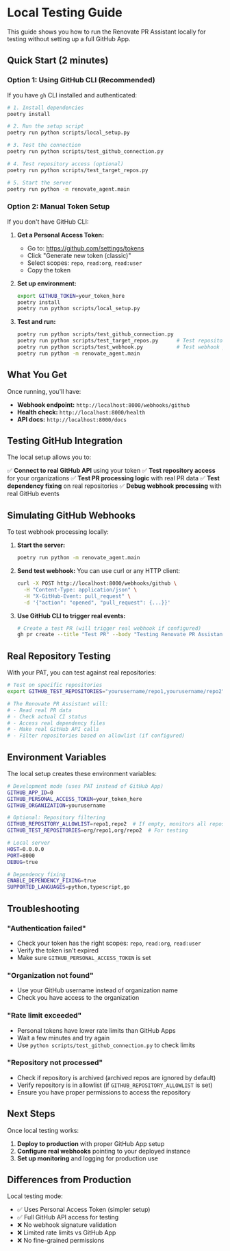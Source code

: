 # Local Testing Guide

This guide shows you how to run the Renovate PR Assistant locally for testing without setting up a full GitHub App.

## Quick Start (2 minutes)

### Option 1: Using GitHub CLI (Recommended)

If you have `gh` CLI installed and authenticated:

```bash
# 1. Install dependencies
poetry install

# 2. Run the setup script
poetry run python scripts/local_setup.py

# 3. Test the connection
poetry run python scripts/test_github_connection.py

# 4. Test repository access (optional)
poetry run python scripts/test_target_repos.py

# 5. Start the server
poetry run python -m renovate_agent.main
```

### Option 2: Manual Token Setup

If you don't have GitHub CLI:

1. **Get a Personal Access Token:**
   - Go to: https://github.com/settings/tokens
   - Click "Generate new token (classic)"
   - Select scopes: `repo`, `read:org`, `read:user`
   - Copy the token

2. **Set up environment:**
   ```bash
   export GITHUB_TOKEN=your_token_here
   poetry install
   poetry run python scripts/local_setup.py
   ```

3. **Test and run:**
   ```bash
   poetry run python scripts/test_github_connection.py
   poetry run python scripts/test_target_repos.py      # Test repository access
   poetry run python scripts/test_webhook.py           # Test webhook processing
   poetry run python -m renovate_agent.main
   ```

## What You Get

Once running, you'll have:

- **Webhook endpoint:** `http://localhost:8000/webhooks/github`
- **Health check:** `http://localhost:8000/health`
- **API docs:** `http://localhost:8000/docs`

## Testing GitHub Integration

The local setup allows you to:

✅ **Connect to real GitHub API** using your token
✅ **Test repository access** for your organizations
✅ **Test PR processing logic** with real PR data
✅ **Test dependency fixing** on real repositories
✅ **Debug webhook processing** with real GitHub events

## Simulating GitHub Webhooks

To test webhook processing locally:

1. **Start the server:**
   ```bash
   poetry run python -m renovate_agent.main
   ```

2. **Send test webhook:** You can use curl or any HTTP client:
   ```bash
   curl -X POST http://localhost:8000/webhooks/github \
     -H "Content-Type: application/json" \
     -H "X-GitHub-Event: pull_request" \
     -d '{"action": "opened", "pull_request": {...}}'
   ```

3. **Use GitHub CLI to trigger real events:**
   ```bash
   # Create a test PR (will trigger real webhook if configured)
   gh pr create --title "Test PR" --body "Testing Renovate PR Assistant"
   ```

## Real Repository Testing

With your PAT, you can test against real repositories:

```bash
# Test on specific repositories
export GITHUB_TEST_REPOSITORIES="yourusername/repo1,yourusername/repo2"

# The Renovate PR Assistant will:
# - Read real PR data
# - Check actual CI status
# - Access real dependency files
# - Make real GitHub API calls
# - Filter repositories based on allowlist (if configured)
```

## Environment Variables

The local setup creates these environment variables:

```bash
# Development mode (uses PAT instead of GitHub App)
GITHUB_APP_ID=0
GITHUB_PERSONAL_ACCESS_TOKEN=your_token_here
GITHUB_ORGANIZATION=yourusername

# Optional: Repository filtering
GITHUB_REPOSITORY_ALLOWLIST=repo1,repo2  # If empty, monitors all repos
GITHUB_TEST_REPOSITORIES=org/repo1,org/repo2  # For testing

# Local server
HOST=0.0.0.0
PORT=8000
DEBUG=true

# Dependency fixing
ENABLE_DEPENDENCY_FIXING=true
SUPPORTED_LANGUAGES=python,typescript,go
```

## Troubleshooting

### "Authentication failed"
- Check your token has the right scopes: `repo`, `read:org`, `read:user`
- Verify the token isn't expired
- Make sure `GITHUB_PERSONAL_ACCESS_TOKEN` is set

### "Organization not found"
- Use your GitHub username instead of organization name
- Check you have access to the organization

### "Rate limit exceeded"
- Personal tokens have lower rate limits than GitHub Apps
- Wait a few minutes and try again
- Use `python scripts/test_github_connection.py` to check limits

### "Repository not processed"
- Check if repository is archived (archived repos are ignored by default)
- Verify repository is in allowlist (if `GITHUB_REPOSITORY_ALLOWLIST` is set)
- Ensure you have proper permissions to access the repository

## Next Steps

Once local testing works:

1. **Deploy to production** with proper GitHub App setup
2. **Configure real webhooks** pointing to your deployed instance
3. **Set up monitoring** and logging for production use

## Differences from Production

Local testing mode:
- ✅ Uses Personal Access Token (simpler setup)
- ✅ Full GitHub API access for testing
- ❌ No webhook signature validation
- ❌ Limited rate limits vs GitHub App
- ❌ No fine-grained permissions
